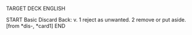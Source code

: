 TARGET DECK
ENGLISH

START
Basic
Discard
Back: v. 1 reject as unwanted. 2 remove or put aside. [from *dis-, *card1]
END
